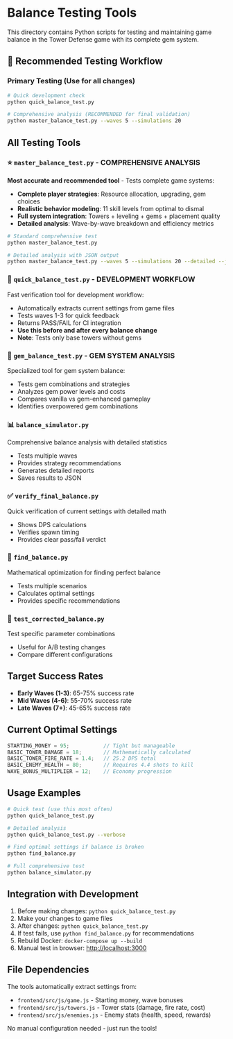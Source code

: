 # Balance Testing Tools

This directory contains Python scripts for testing and maintaining game balance in the Tower Defense game with its complete gem system.

## 🎯 Recommended Testing Workflow

### Primary Testing (Use for all changes)

```bash
# Quick development check
python quick_balance_test.py

# Comprehensive analysis (RECOMMENDED for final validation)
python master_balance_test.py --waves 5 --simulations 20
```

## All Testing Tools

### ⭐ `master_balance_test.py` - **COMPREHENSIVE ANALYSIS**

**Most accurate and recommended tool** - Tests complete game systems:

- **Complete player strategies**: Resource allocation, upgrading, gem choices
- **Realistic behavior modeling**: 11 skill levels from optimal to dismal
- **Full system integration**: Towers + leveling + gems + placement quality
- **Detailed analysis**: Wave-by-wave breakdown and efficiency metrics

```bash
# Standard comprehensive test
python master_balance_test.py

# Detailed analysis with JSON output
python master_balance_test.py --waves 5 --simulations 20 --detailed --json-output results.json
```

### 🎯 `quick_balance_test.py` - **DEVELOPMENT WORKFLOW**

Fast verification tool for development workflow:

- Automatically extracts current settings from game files
- Tests waves 1-3 for quick feedback  
- Returns PASS/FAIL for CI integration
- **Use this before and after every balance change**
- **Note**: Tests only base towers without gems

### 💎 `gem_balance_test.py` - **GEM SYSTEM ANALYSIS**

Specialized tool for gem system balance:

- Tests gem combinations and strategies
- Analyzes gem power levels and costs
- Compares vanilla vs gem-enhanced gameplay
- Identifies overpowered gem combinations

### 📊 `balance_simulator.py`

Comprehensive balance analysis with detailed statistics

- Tests multiple waves
- Provides strategy recommendations
- Generates detailed reports
- Saves results to JSON

### ✅ `verify_final_balance.py`

Quick verification of current settings with detailed math

- Shows DPS calculations
- Verifies spawn timing
- Provides clear pass/fail verdict

### 🔧 `find_balance.py`

Mathematical optimization for finding perfect balance

- Tests multiple scenarios
- Calculates optimal settings
- Provides specific recommendations

### 🧪 `test_corrected_balance.py`

Test specific parameter combinations

- Useful for A/B testing changes
- Compare different configurations

## Target Success Rates

- **Early Waves (1-3)**: 65-75% success rate
- **Mid Waves (4-6)**: 55-70% success rate  
- **Late Waves (7+)**: 45-65% success rate

## Current Optimal Settings

```javascript
STARTING_MONEY = 95;           // Tight but manageable
BASIC_TOWER_DAMAGE = 18;       // Mathematically calculated
BASIC_TOWER_FIRE_RATE = 1.4;   // 25.2 DPS total
BASIC_ENEMY_HEALTH = 80;       // Requires 4.4 shots to kill
WAVE_BONUS_MULTIPLIER = 12;    // Economy progression
```

## Usage Examples

```bash
# Quick test (use this most often)
python quick_balance_test.py

# Detailed analysis
python quick_balance_test.py --verbose

# Find optimal settings if balance is broken
python find_balance.py

# Full comprehensive test
python balance_simulator.py
```

## Integration with Development

1. Before making changes: `python quick_balance_test.py`
2. Make your changes to game files
3. After changes: `python quick_balance_test.py`
4. If test fails, use `python find_balance.py` for recommendations
5. Rebuild Docker: `docker-compose up --build`
6. Manual test in browser: <http://localhost:3000>

## File Dependencies

The tools automatically extract settings from:

- `frontend/src/js/game.js` - Starting money, wave bonuses
- `frontend/src/js/towers.js` - Tower stats (damage, fire rate, cost)
- `frontend/src/js/enemies.js` - Enemy stats (health, speed, rewards)

No manual configuration needed - just run the tools!
